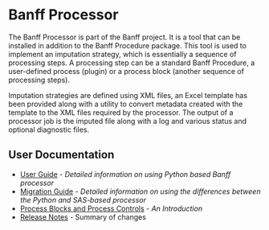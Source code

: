 # Banff Processor

The Banff Processor is part of the Banff project. It is a tool that can be installed in addition to the Banff Procedure package. This tool is used to implement an imputation strategy, which is essentially a sequence of processing steps. A processing step can be a standard Banff Procedure, a user-defined process (plugin) or a process block (another sequence of processing steps). 

Imputation strategies are defined using XML files, an Excel template has been provided along with a utility to convert metadata created with the template to the XML files required by the processor. The output of a processor job is the imputed file along with a log and various status and optional diagnostic files.


## User Documentation

- [User Guide](./processor-user-guide.md) - *Detailed information on using Python based Banff processor*
- [Migration Guide](./migrating-from-sas-python.md) - *Detailed information on using the differences between the Python and SAS-based processor*
- [Process Blocks and Process Controls](./process-blocks-and-controls.md) - *An Introduction*
- [Release Notes](./release-notes.md) - Summary of changes
